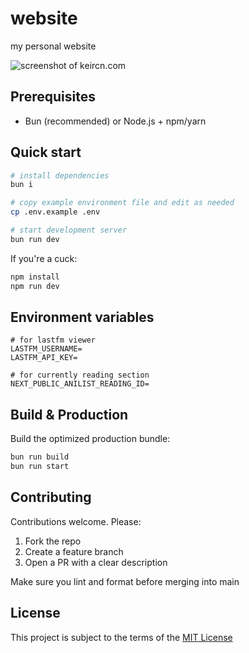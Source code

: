 # website

my personal website

![screenshot of keircn.com](https://r2.e-z.host/ca19848c-de8c-4cae-9a10-858d6fd864b7/k75pfeqy.png)

## Prerequisites

- Bun (recommended) or Node.js + npm/yarn

## Quick start

```bash
# install dependencies
bun i

# copy example environment file and edit as needed
cp .env.example .env

# start development server
bun run dev
```

If you're a cuck:

```bash
npm install
npm run dev
```

## Environment variables

```
# for lastfm viewer
LASTFM_USERNAME=
LASTFM_API_KEY=

# for currently reading section
NEXT_PUBLIC_ANILIST_READING_ID=
```

## Build & Production

Build the optimized production bundle:

```bash
bun run build
bun run start
```

## Contributing

Contributions welcome. Please:

1. Fork the repo
2. Create a feature branch
3. Open a PR with a clear description

Make sure you lint and format before merging into main

## License

This project is subject to the terms of the [MIT License](./LICENSE)

